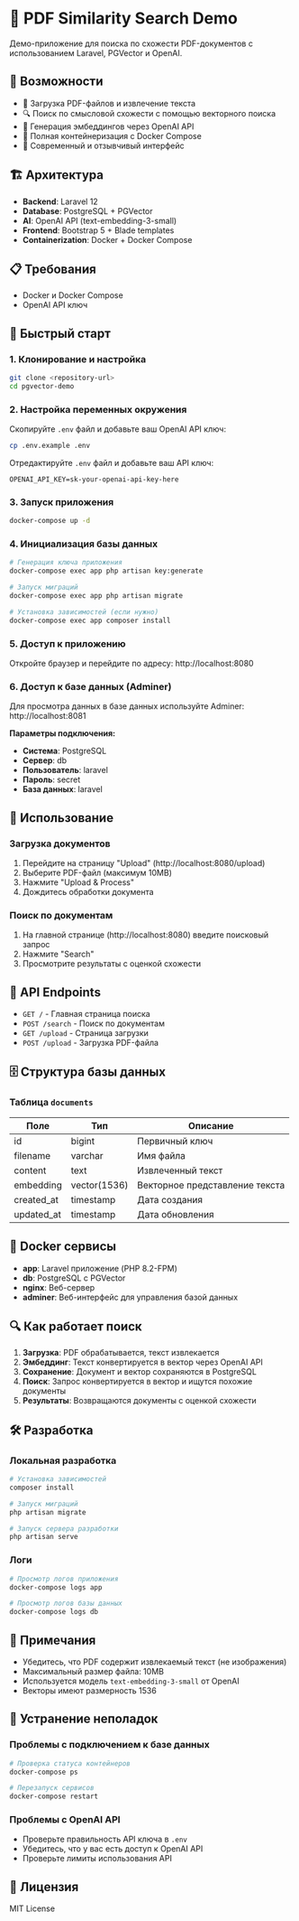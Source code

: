 # 🚀 PDF Similarity Search Demo

Демо-приложение для поиска по схожести PDF-документов с использованием Laravel, PGVector и OpenAI.

## 🎯 Возможности

- 📄 Загрузка PDF-файлов и извлечение текста
- 🔍 Поиск по смысловой схожести с помощью векторного поиска
- 🤖 Генерация эмбеддингов через OpenAI API
- 🐳 Полная контейнеризация с Docker Compose
- 🎨 Современный и отзывчивый интерфейс

## 🏗️ Архитектура

- **Backend**: Laravel 12
- **Database**: PostgreSQL + PGVector
- **AI**: OpenAI API (text-embedding-3-small)
- **Frontend**: Bootstrap 5 + Blade templates
- **Containerization**: Docker + Docker Compose

## 📋 Требования

- Docker и Docker Compose
- OpenAI API ключ

## 🚀 Быстрый старт

### 1. Клонирование и настройка

```bash
git clone <repository-url>
cd pgvector-demo
```

### 2. Настройка переменных окружения

Скопируйте `.env` файл и добавьте ваш OpenAI API ключ:

```bash
cp .env.example .env
```

Отредактируйте `.env` файл и добавьте ваш API ключ:

```env
OPENAI_API_KEY=sk-your-openai-api-key-here
```

### 3. Запуск приложения

```bash
docker-compose up -d
```

### 4. Инициализация базы данных

```bash
# Генерация ключа приложения
docker-compose exec app php artisan key:generate

# Запуск миграций
docker-compose exec app php artisan migrate

# Установка зависимостей (если нужно)
docker-compose exec app composer install
```

### 5. Доступ к приложению

Откройте браузер и перейдите по адресу: http://localhost:8080

### 6. Доступ к базе данных (Adminer)

Для просмотра данных в базе данных используйте Adminer: http://localhost:8081

**Параметры подключения:**
- **Система**: PostgreSQL
- **Сервер**: db
- **Пользователь**: laravel
- **Пароль**: secret
- **База данных**: laravel

## 📖 Использование

### Загрузка документов

1. Перейдите на страницу "Upload" (http://localhost:8080/upload)
2. Выберите PDF-файл (максимум 10MB)
3. Нажмите "Upload & Process"
4. Дождитесь обработки документа

### Поиск по документам

1. На главной странице (http://localhost:8080) введите поисковый запрос
2. Нажмите "Search"
3. Просмотрите результаты с оценкой схожести

## 🔧 API Endpoints

- `GET /` - Главная страница поиска
- `POST /search` - Поиск по документам
- `GET /upload` - Страница загрузки
- `POST /upload` - Загрузка PDF-файла

## 🗄️ Структура базы данных

### Таблица `documents`

| Поле | Тип | Описание |
|------|-----|----------|
| id | bigint | Первичный ключ |
| filename | varchar | Имя файла |
| content | text | Извлеченный текст |
| embedding | vector(1536) | Векторное представление текста |
| created_at | timestamp | Дата создания |
| updated_at | timestamp | Дата обновления |

## 🐳 Docker сервисы

- **app**: Laravel приложение (PHP 8.2-FPM)
- **db**: PostgreSQL с PGVector
- **nginx**: Веб-сервер
- **adminer**: Веб-интерфейс для управления базой данных

## 🔍 Как работает поиск

1. **Загрузка**: PDF обрабатывается, текст извлекается
2. **Эмбеддинг**: Текст конвертируется в вектор через OpenAI API
3. **Сохранение**: Документ и вектор сохраняются в PostgreSQL
4. **Поиск**: Запрос конвертируется в вектор и ищутся похожие документы
5. **Результаты**: Возвращаются документы с оценкой схожести

## 🛠️ Разработка

### Локальная разработка

```bash
# Установка зависимостей
composer install

# Запуск миграций
php artisan migrate

# Запуск сервера разработки
php artisan serve
```

### Логи

```bash
# Просмотр логов приложения
docker-compose logs app

# Просмотр логов базы данных
docker-compose logs db
```

## 📝 Примечания

- Убедитесь, что PDF содержит извлекаемый текст (не изображения)
- Максимальный размер файла: 10MB
- Используется модель `text-embedding-3-small` от OpenAI
- Векторы имеют размерность 1536

## 🚨 Устранение неполадок

### Проблемы с подключением к базе данных

```bash
# Проверка статуса контейнеров
docker-compose ps

# Перезапуск сервисов
docker-compose restart
```

### Проблемы с OpenAI API

- Проверьте правильность API ключа в `.env`
- Убедитесь, что у вас есть доступ к OpenAI API
- Проверьте лимиты использования API

## 📄 Лицензия

MIT License